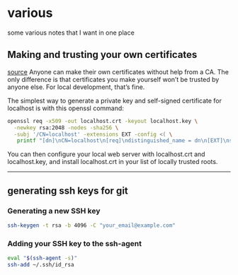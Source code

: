 # various
some various notes that I want in one place

## Making and trusting your own certificates
[source](https://letsencrypt.org/docs/certificates-for-localhost/)
Anyone can make their own certificates without help from a CA. The only difference is that certificates you make yourself won’t be trusted by anyone else. For local development, that’s fine.

The simplest way to generate a private key and self-signed certificate for localhost is with this openssl command:

```bash
openssl req -x509 -out localhost.crt -keyout localhost.key \
  -newkey rsa:2048 -nodes -sha256 \
  -subj '/CN=localhost' -extensions EXT -config <( \
   printf "[dn]\nCN=localhost\n[req]\ndistinguished_name = dn\n[EXT]\nsubjectAltName=DNS:localhost\nkeyUsage=digitalSignature\nextendedKeyUsage=serverAuth")

```
You can then configure your local web server with localhost.crt and localhost.key, and install localhost.crt in your list of locally trusted roots.
* * *


## generating ssh keys for git 


### Generating a new SSH key
```bash
ssh-keygen -t rsa -b 4096 -C "your_email@example.com"
```

### Adding your SSH key to the ssh-agent
```bash
eval "$(ssh-agent -s)"
ssh-add ~/.ssh/id_rsa

```




